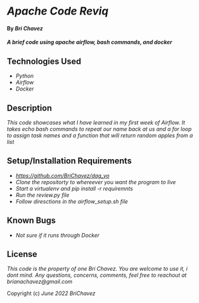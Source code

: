 # _Apache Code Reviq_

#### By _**Bri Chavez**_

#### _A brief code using apache airflow, bash commands, and docker_

## Technologies Used

* _Python_
* _Airflow_
* _Docker_

## Description

_This code showcases what I have learned in my first week of Airflow. It takes echo bash commands to repeat our name back at us and a for loop to assign task names and a function that will return random apples from a list_

## Setup/Installation Requirements

* _https://github.com/BriChavez/dag_yo_
* _Clone the repositorty to whereever you want the program to live_
* _Start a virtualenv and pip install -r requiremnts_
* _Run the review.py file_
* _Follow diresctions in the airflow_setup.sh file_

## Known Bugs

* _Not sure if it runs through Docker_


## License

_This code is the property of one Bri Chavez. You are welcome to use it, i dont mind. Any questions, concerns, comments, feel free to reachout at brianachavez@gmail.com_

Copyright (c) _June 2022_ _BriChavez_